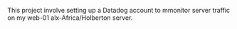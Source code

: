 This project involve setting up a Datadog account to mmonitor server traffic on my web-01 alx-Africa/Holberton server.
